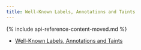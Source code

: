 ```yaml
---
title: Well-Known Labels, Annotations and Taints
---
```


{% include api-reference-content-moved.md %}

* [Well-Known Labels, Annotations and Taints](/docs/reference/labels-annotations-taints/)